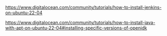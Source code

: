 https://www.digitalocean.com/community/tutorials/how-to-install-jenkins-on-ubuntu-22-04

https://www.digitalocean.com/community/tutorials/how-to-install-java-with-apt-on-ubuntu-22-04#installing-specific-versions-of-openjdk